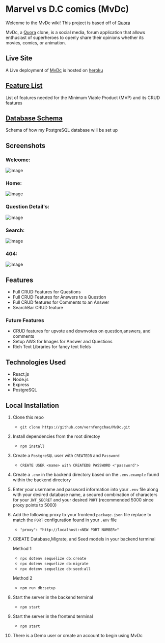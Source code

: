 # Marvel vs D.C comics (MvDc)

Welcome to the MvDc wiki!
This project is based off of [Quora](https://www.quora.com/)

MvDc, a [Quora](https://www.quora.com/) clone, is a social media, forum application that allows enthusiast of superheroes to openly share their opinions whether its movies, comics, or animation.

## Live Site

A Live deployment of [MvDc](https://Mvdc-vc.herokuapp.com/) is hosted on [heroku](https://heroku.com)

## [Feature List](https://github.com/vernfongchao/MvDc/wiki/MVP-Feature-List)

List of features needed for the Minimum Viable Product (MVP) and its CRUD features

## [Database Schema](https://github.com/vernfongchao/MvDc/wiki/Database-Schema)

Schema of how my PostgreSQL database will be set up

## Screenshots

### Welcome:
![image](https://user-images.githubusercontent.com/91238232/163906009-e2b713d4-df1f-41ae-bd73-a16d61bbc47c.png)

### Home:
![image](https://user-images.githubusercontent.com/91238232/163906093-b826310f-51f0-46d0-b50c-6a57508ee9ef.png)

### Question Detail's:
![image](https://user-images.githubusercontent.com/91238232/163906197-f88cbb87-3811-4232-8fc3-3c6eb682378c.png)

### Search:
![image](https://user-images.githubusercontent.com/91238232/163906301-6676bdf4-f019-4576-a6c1-2c1a0e0fa25e.png)

### 404:
![image](https://user-images.githubusercontent.com/91238232/163906669-0fc6ba11-f237-400a-bed6-6f7525eb8b19.png)

## Features

- Full CRUD Features for Questions
- Full CRUD Features for Answers to a Question
- Full CRUD features for Comments to an Answer
- SearchBar CRUD feature

### Future Features

- CRUD features for upvote and downvotes on question,answers, and comments
- Setup AWS for Images for Answer and Questions
- Rich Text Libraries for fancy text fields


## Technologies Used

- React.js
- Node.js
- Express
- PostgreSQL

## Local Installation

1. Clone this repo

   - `git clone https://github.com/vernfongchao/MvDc.git`

2. Install dependencies from the root directoy

   - `npm install`

3. Create a `PostgreSQL` user with `CREATEDB` and `Password` 

   - `CREATE USER <name> with CREATEDB PASSWORD <'password'>`

4. Create a `.env` in the backend directory based on the `.env.example` found within the backend directory

5. Enter your username and password information into your `.env` file along with your desired database name, a secured combination of characters for your `JWT_SECRET` and your desired `PORT` (recommended 5000 since proxy points to 5000)

6. Add the following proxy to your frontend `package.json` file replace to match the `PORT` configuration found in your `.env` file

   - `"proxy": "http://localhost:<NEW PORT NUMBER>"`

7. CREATE Database,Migrate, and Seed models in your backend terminal 

   Method 1
   
   - `npx dotenv sequelize db:create`
   - `npx dotenv sequelize db:migrate`
   - `npx dotenv sequelize db:seed:all`

   Method 2
   
   - `npm run db:setup`

8. Start the server in the backend terminal

   - `npm start`

9. Start the server in the frontend terminal

   - `npm start`

10. There is a Demo user or create an account to begin using MvDc
